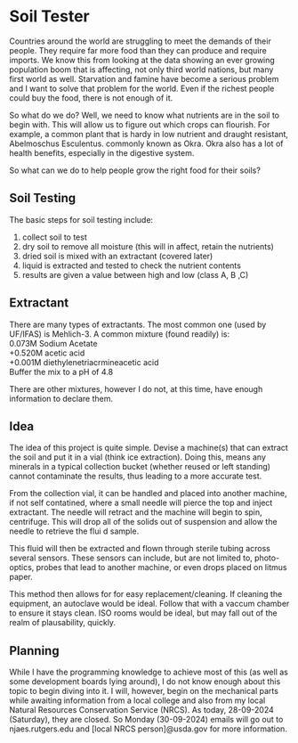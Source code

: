 # Soil Tester

Countries around the world are struggling to meet the demands of their people.
They require far more food than they can produce and require imports. We know
this from looking at the data showing an ever growing population boom that is
affecting, not only third world nations, but many first world as well.
Starvation and famine have become a serious problem and I want to solve that
problem for the world. Even if the richest people could buy the food, there is
not enough of it.  

So what do we do? Well, we need to know what nutrients are in the soil to begin
with. This will allow us to figure out which crops can flourish. For example, a
common plant that is hardy in low nutrient and draught resistant, Abelmoschus
Esculentus. commonly known as Okra. Okra also has a lot of health benefits,
especially in the digestive system. 

So what can we do to help people grow the right food for their soils?

## Soil Testing

The basic steps for soil testing include:  
1. collect soil to test  
2. dry soil to remove all moisture (this will in affect, retain the nutrients)  
3. dried soil is mixed with an extractant (covered later)  
4. liquid is extracted and tested to check the nutrient contents  
5. results are given a value between high and low (class A, B ,C)  

## Extractant

There are many types of extractants. The most common one (used by UF/IFAS) is
Mehlich-3. A common mixture (found readily) is:  
 0.073M Sodium Acetate  
+0.520M  acetic acid  
+0.001M diethylenetriacrmineacetic acid  
Buffer the mix to a pH of 4.8  

There are other mixtures, however I do not, at this time, have enough
information to declare them. 

## Idea

The idea of this project is quite simple. Devise a machine(s) that can extract
the soil and put it in a vial (think ice extraction). Doing this, means any
minerals in a typical collection bucket (whether reused or left standing) cannot
contaminate the results, thus leading to a more accurate test. 

From the collection vial, it can be handled and placed into another machine, if
not self contatined, where a small needle will pierce the top and inject
extractant. The needle will retract and the machine will begin to spin,
centrifuge. This will drop all of the solids out of suspension and allow the
needle to retrieve the flui d sample.

This fluid will then be extracted and flown through sterile tubing across
several sensors. These sensors can include, but are not limited to, 
photo-optics, probes that lead to another machine, or even drops placed on
litmus paper. 

This method then allows for for easy replacement/cleaning. If cleaning the
equipment, an autoclave would be ideal. Follow that with a vaccum chamber to
ensure it stays clean. ISO rooms would be ideal, but may fall out of the realm
of plausability, quickly.

## Planning

While I have the programming knowledge to achieve most of this (as well as some
development boards lying around), I do not know enough about this topic to begin
diving into it. I will, however, begin on the mechanical parts while awaiting
information from a local college and also from my local Natural Resources
Conservation Service (NRCS). As today, 28-09-2024 (Saturday), they are closed.
So Monday (30-09-2024) emails will go out to njaes.rutgers.edu and 
[local NRCS person]@usda.gov for more information.

